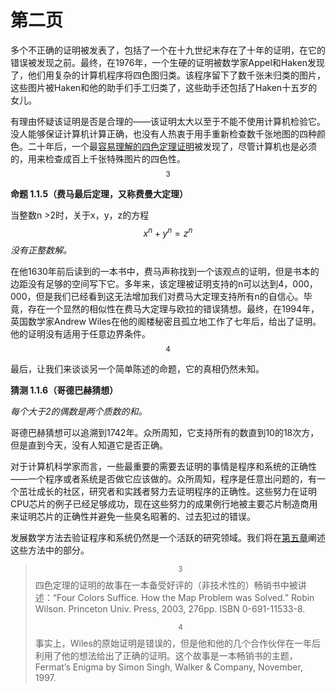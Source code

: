 # 第二页

多个不正确的证明被发表了，包括了一个在十九世纪末存在了十年的证明，在它的错误被发现之前。最终，在1976年，一个生硬的证明被数学家Appel和Haken发现了，他们用复杂的计算机程序将四色图归类。该程序留下了数千张未归类的图片，这些图片被Haken和他的助手们手工归类了，这些助手还包括了Haken十五岁的女儿。

有理由怀疑该证明是否是合理的——该证明太大以至于不能不使用计算机检验它。没人能够保证计算机计算正确，也没有人热衷于用手重新检查数千张地图的四种颜色。二十年后，一个最[容易理解的四色定理证明](https://people.math.gatech.edu/\~thomas/FC/fourcolor.html)被发现了，尽管计算机也是必须的，用来检查成百上千张特殊图片的四色性。 $$^3$$

**命题 1.1.5（费马最后定理，又称费曼大定理）**

当整数n >2时，关于x，y，z的方程 $$x^n + y^n = z^n$$_没有正整数解。_

在他1630年前后读到的一本书中，费马声称找到一个该观点的证明，但是书本的边距没有足够的空间写下它。多年来，该定理被证明支持的n可以达到4，000，000，但是我们已经看到这无法增加我们对费马大定理支持所有n的自信心。毕竟，存在一个显然的相似性在费马大定理与欧拉的错误猜想。最终，在1994年，英国数学家Andrew Wiles在他的阁楼秘密且孤立地工作了七年后，给出了证明。他的证明没有适用于任意边界条件。 $$^4$$

最后，让我们来谈谈另一个简单陈述的命题，它的真相仍然未知。

**猜测 1.1.6（哥德巴赫猜想）**

_每个大于2的偶数是两个质数的和。_

哥德巴赫猜想可以追溯到1742年。众所周知，它支持所有的数直到10的18次方，但是直到今天，没有人知道它是否正确。

对于计算机科学家而言，一些最重要的需要去证明的事情是程序和系统的正确性——一个程序或者系统是否做它应该做的。众所周知，程序是任意出问题的，有一个茁壮成长的社区，研究者和实践者努力去证明程序的正确性。这些努力在证明CPU芯片的例子已经足够成功，现在这些努力的成果例行地被主要芯片制造商用来证明芯片的正确性并避免一些臭名昭著的、过去犯过的错误。

发展数学方法去验证程序和系统仍然是一个活跃的研究领域。我们将在[第五章](https://finit-xu.gitbook.io/msc20180606/proofs/5-induction)阐述这些方法中的部分。

> $$^3$$ 四色定理的证明的故事在一本备受好评的（非技术性的）畅销书中被讲述：“Four Colors Suffice. How the Map Problem was Solved.” Robin Wilson. Princeton Univ. Press, 2003, 276pp. ISBN 0-691-11533-8.
>
> $$^4$$ 事实上，Wiles的原始证明是错误的，但是他和他的几个合作伙伴在一年后利用了他的想法给出了正确的证明。这个故事是一本畅销书的主题，Fermat’s Enigma by Simon Singh, Walker & Company, November, 1997.
